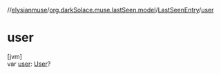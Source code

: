 //[elysianmuse](../../../index.md)/[org.darkSolace.muse.lastSeen.model](../index.md)/[LastSeenEntry](index.md)/[user](user.md)

# user

[jvm]\
var [user](user.md): [User](../../org.darkSolace.muse.user.model/-user/index.md)?
